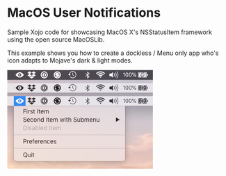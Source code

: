 # MacOS User Notifications

Sample Xojo code for showcasing MacOS X's NSStatusItem framework using the open source MacOSLib.

This example shows you how to create a dockless / Menu only app who's icon adapts to Mojave's dark & light modes.

![NSStatusItem example image](NSStatusItem-Example.jpg?raw=true "NSStatusItem example image")